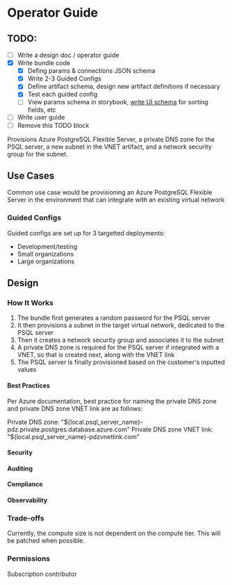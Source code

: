 # Operator Guide

## TODO:

* [ ] Write a design doc / operator guide
* [x] Write bundle code
  * [x] Defing params & connections JSON schema
  * [x] Write 2-3 Guided Configs
  * [x] Define artifact schema, design new artifact definitions if necessary
  * [x] Test each guided config
  * [ ] View params schema in storybook, [write UI schema](https://react-jsonschema-form.readthedocs.io/en/latest/usage/widgets/) for sorting fields, etc
* [ ] Write user guide
* [ ] Remove this TODO block

Provisions Azure PostgreSQL Flexible Server, a private DNS zone for the PSQL server, a new subnet in the VNET artifact, and a network security group for the subnet.

## Use Cases

Common use case would be provisioning an Azure PostgreSQL Flexible Server in the environment that can integrate with an existing virtual network

### Guided Configs

Guided configs are set up for 3 targetted deployments:
- Development/testing
- Small organizations
- Large organizations

## Design

### How It Works

1. The bundle first generates a random password for the PSQL server
2. It then provisions a subnet in the target virtual network, dedicated to the PSQL server
3. Then it creates a network security group and associates it to the subnet
4. A private DNS zone is required for the PSQL server if integrated with a VNET, so that is created next, along with the VNET link
5. The PSQL server is finally provisioned based on the customer's inputted values

#### Best Practices

Per Azure documentation, best practice for naming the private DNS zone and private DNS zone VNET link are as follows:

Private DNS zone: "${local.psql_server_name}-pdz.private.postgres.database.azure.com"
Private DNS zone VNET link: "${local.psql_server_name}-pdzvnetlink.com"

#### Security 

#### Auditing

#### Compliance

#### Observability

### Trade-offs

Currently, the compute size is not dependent on the compute tier. This will be patched when possible.

### Permissions

Subscription contributor
